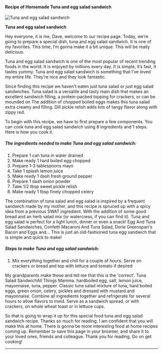             

#### Recipe of Homemade Tuna and egg salad sandwich

![Tuna and egg salad sandwich](https://img-global.cpcdn.com/recipes/5006291059605504/751x532cq70/tuna-and-egg-salad-sandwich-recipe-main-photo.jpg)

**Tuna and egg salad sandwich**

Hey everyone, it is me, Dave, welcome to our recipe page. Today, we’re going to prepare a special dish, tuna and egg salad sandwich. It is one of my favorites. This time, I’m gonna make it a bit unique. This will be really delicious.

Tuna and egg salad sandwich is one of the most popular of recent trending foods in the world. It is enjoyed by millions every day. It is simple, it’s fast, it tastes yummy. Tuna and egg salad sandwich is something that I’ve loved my entire life. They’re nice and they look fantastic.

Since finding this recipe we haven't eaten just tuna salad or just egg salad sandwiches. Tuna salad is a versatile and tasty main dish that makes an excellent sandwich filling, a protein-packed topping for crackers, or can be mounded on The addition of chopped boiled eggs makes this tuna salad extra creamy and filling. Dill pickle relish adds lots of tangy flavor along with zippy red.

To begin with this recipe, we have to first prepare a few components. You can cook tuna and egg salad sandwich using 8 ingredients and 1 steps. Here is how you cook it.

##### The ingredients needed to make Tuna and egg salad sandwich:

1.  Prepare 1 can tuna in water drained
2.  Make ready 1 hard boiled egg chopped
3.  Prepare 1-3 tablespoons mayo
4.  Take 1 splash lemon juice
5.  Make ready 1 dash fresh ground pepper
6.  Prepare 1 dash onion powder
7.  Take 1/2 tbsp sweet pickle relish
8.  Make ready 1 tbsp finely chopped celery

The combination of tuna salad and egg salad is inspired by a frequent sandwich made by my mother, and this recipe is spruced up with a spicy idea from a previous SWAT ingredient. With the addition of some good bread and an herb salad mix (or watercress, if you can find it). Tuna and egg salad is perfect for a light lunch, dinner or even a snack! Egg And Tuna Salad Sandwiches, Confetti Macaroni And Tuna Salad, Dorie Greenspan's Bacon and Eggs and… This is just an old-fashioned tuna egg sandwich that is simple and quick to make!

##### Steps to make Tuna and egg salad sandwich:

1.  Mix everything together and chill for a couple of hours. Serve on crackers or bread and top with lettuce and tomato if desired

My grandparents make these and tell me that this is the 'correct'. Tuna Salad SandwichAll Things Mamma. hardboiled egg, salt, lemon juice, mayonnaise, tuna, pepper. Classic tuna salad mixture of tuna, hard boiled eggs, green onion, celery, pickles and dressed with mustard and mayonnaise. Combine all ingredients together and refrigerate for several hours to allow flavors to meld. Serve as a sandwich spread, or with crackers, on whole wheat toast or in lettuce cups.

So that is going to wrap it up for this special food tuna and egg salad sandwich recipe. Thanks so much for reading. I am confident that you will make this at home. There is gonna be more interesting food at home recipes coming up. Remember to save this page in your browser, and share it to your loved ones, friends and colleague. Thank you for reading. Go on get cooking!

* * *